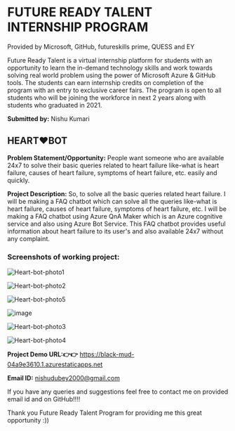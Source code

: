 # FUTURE READY TALENT INTERNSHIP PROGRAM

Provided by Microsoft, GitHub, futureskills prime, QUESS and EY

Future Ready Talent is a virtual internship platform for students with an opportunity to learn the in-demand technology skills and work towards solving real world problem using the power of Microsoft Azure & GitHub tools. The students can earn internship credits on completion of the program with an entry to exclusive career fairs.
The program is open to all students who will be joining the workforce in next 2 years along with students who graduated in 2021.

**Submitted by:**
Nishu Kumari

## HEART❤BOT

**Problem Statement/Opportunity:**
People want someone who are available 24x7 to solve their basic queries related to heart failure like-what is heart failure, 
causes of heart failure, symptoms of heart failure, etc. easily and quickly.

**Project Description:**
So, to solve all the basic queries related heart failure. I will be making a FAQ chatbot which can solve all the queries like-what is heart failure, causes of heart failure, symptoms of heart failure, etc. I will be making a FAQ chatbot using Azure QnA Maker which is an Azure cognitive service and also using Azure Bot Service. This FAQ chatbot provides
useful information about heart failure to its user's and also available 24x7 without any complaint. 

### Screenshots of working project:
![Heart-bot-photo1](https://user-images.githubusercontent.com/91931786/154797208-79fa1acd-f349-4d91-b6a7-0fa6aec1a963.PNG)

![Heart-bot-photo2](https://user-images.githubusercontent.com/91931786/154797300-6e61a3ec-d296-455a-8660-7e0123e27741.PNG)

![Heart-bot-photo5](https://user-images.githubusercontent.com/91931786/154797549-b4316971-1ef4-4d63-8e30-242deb04af49.PNG)

![image](https://user-images.githubusercontent.com/91931786/154798771-f6344363-c8a7-4648-ab3a-efc68540a2b8.png)

![Heart-bot-photo3](https://user-images.githubusercontent.com/91931786/154797376-04ece633-32ee-4bf3-b557-4955b5b373f1.PNG)

![Heart-bot-photo4](https://user-images.githubusercontent.com/91931786/154797402-e972965c-c265-4b2f-9947-410b1fb0994a.PNG)




**Project Demo URL:👉👉** https://black-mud-04a9e3610.1.azurestaticapps.net

 **Email ID:**
 nishudubey2000@gmail.com
 
 If you have any queries and suggestions feel free to contact me on provided email id and on GitHub!!!!
 
 Thank you Future Ready Talent Program for providing me this great opportunity :))
